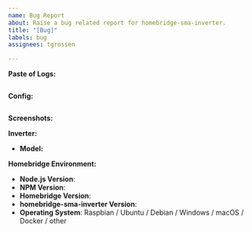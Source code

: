 ```yaml
---
name: Bug Report
about: Raise a bug related report for homebridge-sma-inverter.
title: "[Bug]"
labels: bug
assignees: tgrossen

---
```


<!-- If using hastebin/pastebin or other text sharing website please make the lifespan long-->
<!-- Remove any sensitive information, passwords, etc. -->

**Paste of Logs:**
```

```

**Config:**
<!-- Paste relevant output between the two ``` lines below -->
<!-- Remove any sensitive information, passwords, etc. -->

```json


```

**Screenshots:**
<!-- If applicable, add screenshots to help explain your problem. -->

**Inverter:**

* **Model:** <!-- Add you SMA Inverter model here -->

**Homebridge Environment:**

* **Node.js Version**: <!-- node -v -->
* **NPM Version**: <!-- npm -v -->
* **Homebridge Version**: <!-- homebridge -V -->
* **homebridge-sma-inverter Version**: <!-- Check on homebridge-config-ui-x -->
* **Operating System**: Raspbian / Ubuntu / Debian / Windows / macOS / Docker / other

<!-- Click the "Preview" tab before you submit to ensure the formatting is correct. -->
